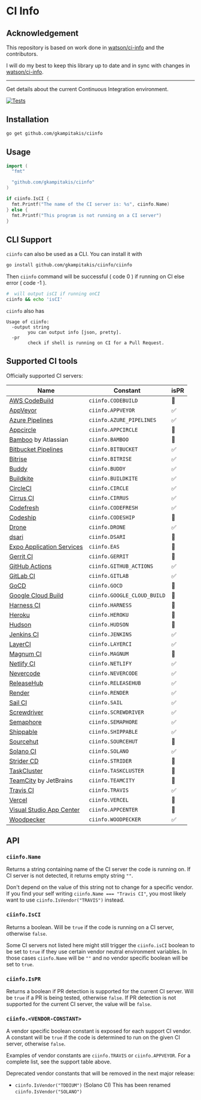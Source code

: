 # CI Info

## Acknowledgement

This repository is based on work done in [watson/ci-info](https://github.com/watson/ci-info)
and the contributors.

I will do my best to keep this library up to date and in sync with changes in 
[watson/ci-info](https://github.com/watson/ci-info). 

---

Get details about the current Continuous Integration environment.

[![Tests](https://github.com/gkampitakis/ciinfo/actions/workflows/tests.yml/badge.svg)](https://github.com/gkampitakis/ciinfo/actions/workflows/tests.yml)

## Installation

```bash
go get github.com/gkampitakis/ciinfo
```

## Usage

```go
import (
  "fmt"

  "github.com/gkampitakis/ciinfo"
)

if ciinfo.IsCI {
  fmt.Printf("The name of the CI server is: %s", ciinfo.Name)
} else {
  fmt.Printf("This program is not running on a CI server")
}
```

## CLI Support

`ciinfo` can also be used as a CLI. You can install it with

```sh
go install github.com/gkampitakis/ciinfo/ciinfo
```

Then `ciinfo` command will be successful ( code 0 ) if running on CI else error ( code -1 ).


```sh
#  will output isCI if running onCI
ciinfo && echo 'isCI'
```

`ciinfo` also has

```shell
Usage of ciinfo:
  -output string
    	you can output info [json, pretty].
  -pr
    	check if shell is running on CI for a Pull Request.
```


## Supported CI tools

Officially supported CI servers:

| Name                                                                            | Constant                    | isPR |
| ------------------------------------------------------------------------------- | --------------------------- | ---- |
| [AWS CodeBuild](https://aws.amazon.com/codebuild/)                              | `ciinfo.CODEBUILD`          | 🚫   |
| [AppVeyor](http://www.appveyor.com)                                             | `ciinfo.APPVEYOR`           | ✅   |
| [Azure Pipelines](https://azure.microsoft.com/en-us/services/devops/pipelines/) | `ciinfo.AZURE_PIPELINES`    | ✅   |
| [Appcircle](https://appcircle.io/)                                              | `ciinfo.APPCIRCLE`          | 🚫   |
| [Bamboo](https://www.atlassian.com/software/bamboo) by Atlassian                | `ciinfo.BAMBOO`             | 🚫   |
| [Bitbucket Pipelines](https://bitbucket.org/product/features/pipelines)         | `ciinfo.BITBUCKET`          | ✅   |
| [Bitrise](https://www.bitrise.io/)                                              | `ciinfo.BITRISE`            | ✅   |
| [Buddy](https://buddy.works/)                                                   | `ciinfo.BUDDY`              | ✅   |
| [Buildkite](https://buildkite.com)                                              | `ciinfo.BUILDKITE`          | ✅   |
| [CircleCI](http://circleci.com)                                                 | `ciinfo.CIRCLE`             | ✅   |
| [Cirrus CI](https://cirrus-ci.org)                                              | `ciinfo.CIRRUS`             | ✅   |
| [Codefresh](https://codefresh.io/)                                              | `ciinfo.CODEFRESH`          | ✅   |
| [Codeship](https://codeship.com)                                                | `ciinfo.CODESHIP`           | 🚫   |
| [Drone](https://drone.io)                                                       | `ciinfo.DRONE`              | ✅   |
| [dsari](https://github.com/rfinnie/dsari)                                       | `ciinfo.DSARI`              | 🚫   |
| [Expo Application Services](https://expo.dev/eas)                               | `ciinfo.EAS`                | 🚫   |
| [Gerrit CI](https://www.gerritcodereview.com)                                   | `ciinfo.GERRIT`             | 🚫   |
| [GitHub Actions](https://github.com/features/actions/)                          | `ciinfo.GITHUB_ACTIONS`     | ✅   |
| [GitLab CI](https://about.gitlab.com/gitlab-ci/)                                | `ciinfo.GITLAB`             | ✅   |
| [GoCD](https://www.go.cd/)                                                      | `ciinfo.GOCD`               | 🚫   |
| [Google Cloud Build](https://cloud.google.com/build)                            | `ciinfo.GOOGLE_CLOUD_BUILD` | 🚫   |
| [Harness CI](https://www.harness.io/products/continuous-integration)            | `ciinfo.HARNESS`            | 🚫   |
| [Heroku](https://www.heroku.com)                                                | `ciinfo.HEROKU`             | 🚫   |
| [Hudson](http://hudson-ci.org)                                                  | `ciinfo.HUDSON`             | 🚫   |
| [Jenkins CI](https://jenkins-ci.org)                                            | `ciinfo.JENKINS`            | ✅   |
| [LayerCI](https://layerci.com/)                                                 | `ciinfo.LAYERCI`            | ✅   |
| [Magnum CI](https://magnum-ci.com)                                              | `ciinfo.MAGNUM`             | 🚫   |
| [Netlify CI](https://www.netlify.com/)                                          | `ciinfo.NETLIFY`            | ✅   |
| [Nevercode](http://nevercode.io/)                                               | `ciinfo.NEVERCODE`          | ✅   |
| [ReleaseHub](https://releasehub.com/)                                           | `ciinfo.RELEASEHUB`         | ✅   |
| [Render](https://render.com/)                                                   | `ciinfo.RENDER`             | ✅   |
| [Sail CI](https://sail.ci/)                                                     | `ciinfo.SAIL`               | ✅   |
| [Screwdriver](https://screwdriver.cd/)                                          | `ciinfo.SCREWDRIVER`        | ✅   |
| [Semaphore](https://semaphoreci.com)                                            | `ciinfo.SEMAPHORE`          | ✅   |
| [Shippable](https://www.shippable.com/)                                         | `ciinfo.SHIPPABLE`          | ✅   |
| [Sourcehut](https://sourcehut.org/)                                             | `ciinfo.SOURCEHUT`          | 🚫   |
| [Solano CI](https://www.solanolabs.com/)                                        | `ciinfo.SOLANO`             | ✅   |
| [Strider CD](https://strider-cd.github.io/)                                     | `ciinfo.STRIDER`            | 🚫   |
| [TaskCluster](http://docs.taskcluster.net)                                      | `ciinfo.TASKCLUSTER`        | 🚫   |
| [TeamCity](https://www.jetbrains.com/teamcity/) by JetBrains                    | `ciinfo.TEAMCITY`           | 🚫   |
| [Travis CI](http://travis-ci.org)                                               | `ciinfo.TRAVIS`             | ✅   |
| [Vercel](https://vercel.com/)                                                   | `ciinfo.VERCEL`             | 🚫   |
| [Visual Studio App Center](https://appcenter.ms/)                               | `ciinfo.APPCENTER`          | 🚫   |
| [Woodpecker](https://woodpecker-ci.org/)                                        | `ciinfo.WOODPECKER`         | ✅   |

## API 

### `ciinfo.Name`

Returns a string containing name of the CI server the code is running on.
If CI server is not detected, it returns empty string `""`.

Don't depend on the value of this string not to change for a specific
vendor. If you find your self writing `ciinfo.Name === "Travis CI"`, you
most likely want to use `ciinfo.IsVendor("TRAVIS")` instead.

### `ciinfo.IsCI`

Returns a boolean. Will be `true` if the code is running on a CI server,
otherwise `false`.

Some CI servers not listed here might still trigger the `ciinfo.isCI`
boolean to be set to `true` if they use certain vendor neutral
environment variables. In those cases `ciinfo.Name` will be `""` and no
vendor specific boolean will be set to `true`.

### `ciinfo.IsPR`

Returns a boolean if PR detection is supported for the current CI server. Will
be `true` if a PR is being tested, otherwise `false`. If PR detection is
not supported for the current CI server, the value will be `false`.

### `ciinfo.<VENDOR-CONSTANT>`

A vendor specific boolean constant is exposed for each support CI
vendor. A constant will be `true` if the code is determined to run on
the given CI server, otherwise `false`.

Examples of vendor constants are `ciinfo.TRAVIS` or `ciinfo.APPVEYOR`. For a
complete list, see the support table above.

Deprecated vendor constants that will be removed in the next major
release:

- `ciinfo.IsVendor("TDDIUM")` (Solano CI) This has been renamed `ciinfo.IsVendor("SOLANO")`
